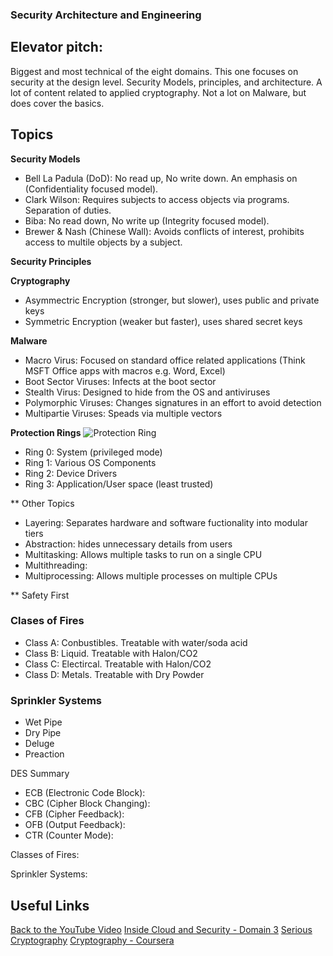 ### Security Architecture and Engineering

## Elevator pitch: 
Biggest and most technical of the eight domains. This one focuses on security at the design level. Security Models, principles, and architecture. A lot of content related to applied cryptography. Not a lot on Malware, but does cover the basics.


## Topics

**Security Models**
- Bell La Padula (DoD): No read up, No write down. An emphasis on (Confidentiality focused model).
- Clark Wilson: Requires subjects to access objects via programs. Separation of duties.
- Biba: No read down, No write up (Integrity focused model).
- Brewer & Nash (Chinese Wall): Avoids conflicts of interest, prohibits access to multile objects by a subject.

**Security Principles**

**Cryptography**
- Asymmectric Encryption (stronger, but slower), uses public and private keys
- Symmetric Encryption (weaker but faster), uses shared secret keys

**Malware**
- Macro Virus: Focused on standard office related applications (Think MSFT Office apps with macros e.g. Word, Excel)
- Boot Sector Viruses: Infects at the boot sector
- Stealth Virus: Designed to hide from the OS and antiviruses
- Polymorphic Viruses: Changes signatures in an effort to avoid detection
- Multipartie Viruses: Speads via multiple vectors


**Protection Rings**
![Protection Ring](https://upload.wikimedia.org/wikipedia/commons/thumb/2/2f/Priv_rings.svg/600px-Priv_rings.svg.png)
- Ring 0: System (privileged mode)
- Ring 1: Various OS Components
- Ring 2: Device Drivers
- Ring 3: Application/User space (least trusted)

** Other Topics
- Layering: Separates hardware and software fuctionality into modular tiers
- Abstraction: hides unnecessary details from users
- Multitasking: Allows multiple tasks to run on a single CPU
- Multithreading: 
- Multiprocessing: Allows multiple processes on multiple CPUs

** Safety First
### Clases of Fires
- Class A: Conbustibles. Treatable with water/soda acid
- Class B: Liquid. Treatable with Halon/CO2
- Class C: Electircal. Treatable with Halon/CO2
- Class D: Metals. Treatable with Dry Powder

### Sprinkler Systems
- Wet Pipe
- Dry Pipe
- Deluge
- Preaction


DES Summary

- ECB (Electronic Code Block): 
- CBC (Cipher Block Changing): 
- CFB (Cipher Feedback): 
- OFB (Output Feedback): 
- CTR (Counter Mode): 

Classes of Fires:

Sprinkler Systems:

## Useful Links

[Back to the YouTube Video]()
[Inside Cloud and Security - Domain 3](https://www.youtube.com/watch?v=iEBHjVcu_8s&list=PL7XJSuT7Dq_XPK_qmYMqfiBjbtHJRWigD&index=14)
[Serious Cryptography](https://nostarch.com/seriouscrypto)
[Cryptography - Coursera](https://www.coursera.org/learn/crypto)
